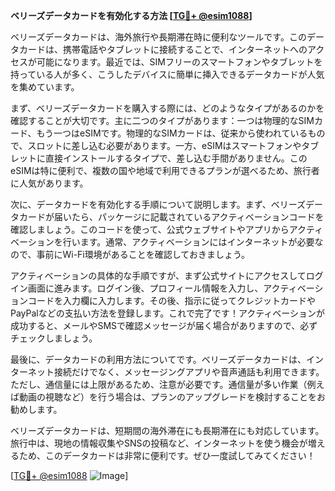 **ベリーズデータカードを有効化する方法 [[TG💪+ @esim1088](https://t.me/s/esim1088)]**

ベリーズデータカードは、海外旅行や長期滞在時に便利なツールです。このデータカードは、携帯電話やタブレットに接続することで、インターネットへのアクセスが可能になります。最近では、SIMフリーのスマートフォンやタブレットを持っている人が多く、こうしたデバイスに簡単に挿入できるデータカードが人気を集めています。

まず、ベリーズデータカードを購入する際には、どのようなタイプがあるのかを確認することが大切です。主に二つのタイプがあります：一つは物理的なSIMカード、もう一つはeSIMです。物理的なSIMカードは、従来から使われているもので、スロットに差し込む必要があります。一方、eSIMはスマートフォンやタブレットに直接インストールするタイプで、差し込む手間がありません。このeSIMは特に便利で、複数の国や地域で利用できるプランが選べるため、旅行者に人気があります。

次に、データカードを有効化する手順について説明します。まず、ベリーズデータカードが届いたら、パッケージに記載されているアクティベーションコードを確認しましょう。このコードを使って、公式ウェブサイトやアプリからアクティベーションを行います。通常、アクティベーションにはインターネットが必要なので、事前にWi-Fi環境があることを確認しておきましょう。

アクティベーションの具体的な手順ですが、まず公式サイトにアクセスしてログイン画面に進みます。ログイン後、プロフィール情報を入力し、アクティベーションコードを入力欄に入力します。その後、指示に従ってクレジットカードやPayPalなどの支払い方法を登録します。これで完了です！アクティベーションが成功すると、メールやSMSで確認メッセージが届く場合がありますので、必ずチェックしましょう。

最後に、データカードの利用方法についてです。ベリーズデータカードは、インターネット接続だけでなく、メッセージングアプリや音声通話も利用できます。ただし、通信量には上限があるため、注意が必要です。通信量が多い作業（例えば動画の視聴など）を行う場合は、プランのアップグレードを検討することをお勧めします。

ベリーズデータカードは、短期間の海外滞在にも長期滞在にも対応しています。旅行中は、現地の情報収集やSNSの投稿など、インターネットを使う機会が増えるため、このデータカードは非常に便利です。ぜひ一度試してみてください！

[[TG💪+ @esim1088](https://t.me/s/esim1088) ![Image](https://i.postimg.cc/Y0z9fWf4/image.png)]